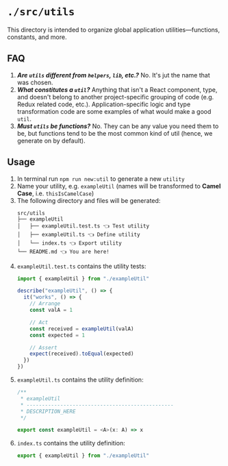 # `./src/utils`

This directory is intended to organize global application utilities—functions, constants, and more.

## FAQ

1. _**Are `utils` different from `helpers`, `lib`, etc.?**_ No. It's jut the name that was chosen.
2. _**What constitutes a `util`?**_ Anything that isn't a React component, type, and doesn't belong to another project-specific grouping of code (e.g. Redux related code, etc.). Application-specific logic and type transformation code are some examples of what would make a good `util`.
3. _**Must `utils` be functions?**_ No. They can be any value you need them to be, but functions tend to be the most common kind of util (hence, we generate on by default).

## Usage

1. In terminal run `npm run new:util` to generate a new `utility`
2. Name your utility, e.g. `exampleUtil` (names will be transformed to **Camel Case**, i.e. `thisIsCamelCase`)
3. The following directory and files will be generated:
   ```
   src/utils
   ├── exampleUtil
   │   ├── exampleUtil.test.ts 👈 Test utility
   │   ├── exampleUtil.ts 👈 Define utility
   │   └── index.ts 👈 Export utility
   └── README.md 👈 You are here!
   ```
4. `exampleUtil.test.ts` contains the utility tests:
   ```ts
   import { exampleUtil } from "./exampleUtil"

   describe("exampleUtil", () => {
     it("works", () => {
       // Arrange
       const valA = 1

       // Act
       const received = exampleUtil(valA)
       const expected = 1

       // Assert
       expect(received).toEqual(expected)
     })
   })
   ```
5. `exampleUtil.ts` contains the utility definition:
   ```ts
   /**
    * exampleUtil
    * ------------------------------------------------
    * DESCRIPTION_HERE
    */

   export const exampleUtil = <A>(x: A) => x
   ```
6. `index.ts` contains the utility definition:
   ```ts
   export { exampleUtil } from "./exampleUtil"
   ```